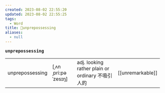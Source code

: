 ```yaml
---
created: 2023-08-02 22:55:20
updated: 2023-08-02 22:55:25
tags:
  - Word
title: 📖unprepossessing
aliases:
  - null
---
```


<pre><strong>unprepossessing</strong></pre>
|   |   |   |   |
|---|---|---|---|
|unprepossessing|[ˌʌnˌpri:pəˈzesɪŋ]|adj. looking rather plain or ordinary 不吸引⼈的|[[unremarkable]]|